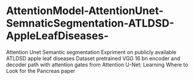 # AttentionModel-AttentionUnet-SemnaticSegmentation-ATLDSD-AppleLeafDiseases-
Attention Unet Semantic segmentation Expriment on publicly available ATLDSD apple leaf diseases Dataset pretrained VGG 16 bn encoder and decoder path with attention gates from Attention U-Net: Learning Where to Look for the Pancreas paper 
